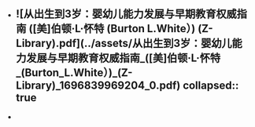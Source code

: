 - ![从出生到3岁：婴幼儿能力发展与早期教育权威指南 ([美]伯顿·L·怀特 (Burton L.White）) (Z-Library).pdf](../assets/从出生到3岁：婴幼儿能力发展与早期教育权威指南_([美]伯顿·L·怀特_(Burton_L.White）)_(Z-Library)_1696839969204_0.pdf)
  collapsed:: true
	-
-